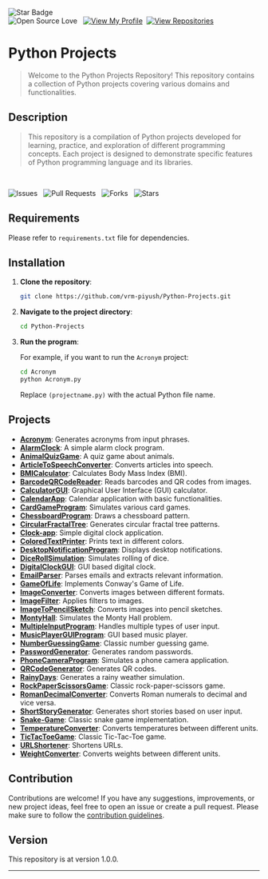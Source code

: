 ![Star Badge](https://img.shields.io/static/v1?label=%F0%9F%8C%9F&message=If%20Useful&style=style=flat&color=BC4E99)  
![Open Source Love](https://badges.frapsoft.com/os/v1/open-source.svg?v=103) &nbsp; [![View My Profile](https://img.shields.io/badge/View-My_Profile-green?logo=GitHub)](https://github.com/vrm-piyush)&nbsp; [![View Repositories](https://img.shields.io/badge/View-My_Repositories-blue?logo=GitHub)](https://github.com/vrm-piyush?tab=repositories)

# Python Projects

> Welcome to the Python Projects Repository! This repository contains a collection of Python projects covering various domains and functionalities.

## Description

> This repository is a compilation of Python projects developed for learning, practice, and exploration of different programming concepts. Each project is designed to demonstrate specific features of Python programming language and its libraries.

<br>

![Issues](https://img.shields.io/github/issues/vrm-piyush/python-projects?style=social&logo=github) &nbsp;
![Pull Requests](https://img.shields.io/github/issues-pr/vrm-piyush/python-projects?style=social&logo=github) &nbsp;
![Forks](https://img.shields.io/github/forks/vrm-piyush/python-projects?style=social&logo=github) &nbsp;
![Stars](https://img.shields.io/github/stars/vrm-piyush/python-projects?style=social&logo=github) &nbsp;

## Requirements

Please refer to `requirements.txt` file for dependencies.

## Installation

1. **Clone the repository**:

   ```bash
   git clone https://github.com/vrm-piyush/Python-Projects.git
   ```

2. **Navigate to the project directory**:

   ```bash
   cd Python-Projects
   ```

3. **Run the program**:

   For example, if you want to run the `Acronym` project:

   ```bash
   cd Acronym
   python Acronym.py
   ```

   Replace `(projectname.py)` with the actual Python file name.

## Projects

- **[Acronym](Acronym/)**: Generates acronyms from input phrases.
- **[AlarmClock](AlarmClock/)**: A simple alarm clock program.
- **[AnimalQuizGame](AnimalQuizGame/)**: A quiz game about animals.
- **[ArticleToSpeechConverter](ArticleToSpeechConverter/)**: Converts articles into speech.
- **[BMICalculator](BMICalculator/)**: Calculates Body Mass Index (BMI).
- **[BarcodeQRCodeReader](BarcodeQRCodeReader/)**: Reads barcodes and QR codes from images.
- **[CalculatorGUI](CalculatorGUI/)**: Graphical User Interface (GUI) calculator.
- **[CalendarApp](CalendarApp/)**: Calendar application with basic functionalities.
- **[CardGameProgram](CardGameProgram/)**: Simulates various card games.
- **[ChessboardProgram](ChessboardProgram/)**: Draws a chessboard pattern.
- **[CircularFractalTree](CircularFractalTree/)**: Generates circular fractal tree patterns.
- **[Clock-app](Clock-app/)**: Simple digital clock application.
- **[ColoredTextPrinter](ColoredTextPrinter/)**: Prints text in different colors.
- **[DesktopNotificationProgram](DesktopNotificationProgram/)**: Displays desktop notifications.
- **[DiceRollSimulation](DiceRollSimulation/)**: Simulates rolling of dice.
- **[DigitalClockGUI](DigitalClockGUI/)**: GUI based digital clock.
- **[EmailParser](EmailParser/)**: Parses emails and extracts relevant information.
- **[GameOfLife](GameOfLife/)**: Implements Conway's Game of Life.
- **[ImageConverter](ImageConverter/)**: Converts images between different formats.
- **[ImageFilter](ImageFilter/)**: Applies filters to images.
- **[ImageToPencilSketch](ImageToPencilSketch/)**: Converts images into pencil sketches.
- **[MontyHall](MontyHall/)**: Simulates the Monty Hall problem.
- **[MultipleInputProgram](MultipleInputProgram/)**: Handles multiple types of user input.
- **[MusicPlayerGUIProgram](MusicPlayerGUIProgram/)**: GUI based music player.
- **[NumberGuessingGame](NumberGuessingGame/)**: Classic number guessing game.
- **[PasswordGenerator](PasswordGenerator/)**: Generates random passwords.
- **[PhoneCameraProgram](PhoneCameraProgram/)**: Simulates a phone camera application.
- **[QRCodeGenerator](QRCodeGenerator/)**: Generates QR codes.
- **[RainyDays](RainyDays/)**: Generates a rainy weather simulation.
- **[RockPaperScissorsGame](RockPaperScissorsGame/)**: Classic rock-paper-scissors game.
- **[RomanDecimalConverter](RomanDecimalConverter/)**: Converts Roman numerals to decimal and vice versa.
- **[ShortStoryGenerator](ShortStoryGenerator/)**: Generates short stories based on user input.
- **[Snake-Game](Snake-Game/)**: Classic snake game implementation.
- **[TemperatureConverter](TemperatureConverter/)**: Converts temperatures between different units.
- **[TicTacToeGame](TicTacToeGame/)**: Classic Tic-Tac-Toe game.
- **[URLShortener](URLShortener/)**: Shortens URLs.
- **[WeightConverter](WeightConverter/)**: Converts weights between different units.

## Contribution

Contributions are welcome! If you have any suggestions, improvements, or new project ideas, feel free to open an issue or create a pull request. Please make sure to follow the [contribution guidelines](CONTRIBUTING.md).

## Version

This repository is at version 1.0.0.

---
